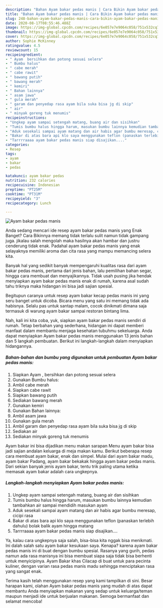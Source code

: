 ```yaml
---
description: "Bahan Ayam bakar pedas manis | Cara Bikin Ayam bakar pedas manis Yang Sempurna"
title: "Bahan Ayam bakar pedas manis | Cara Bikin Ayam bakar pedas manis Yang Sempurna"
slug: 248-bahan-ayam-bakar-pedas-manis-cara-bikin-ayam-bakar-pedas-manis-yang-sempurna
date: 2020-08-17T08:55:46.488Z
image: https://img-global.cpcdn.com/recipes/6e057e7e9064c058/751x532cq70/ayam-bakar-pedas-manis-foto-resep-utama.jpg
thumbnail: https://img-global.cpcdn.com/recipes/6e057e7e9064c058/751x532cq70/ayam-bakar-pedas-manis-foto-resep-utama.jpg
cover: https://img-global.cpcdn.com/recipes/6e057e7e9064c058/751x532cq70/ayam-bakar-pedas-manis-foto-resep-utama.jpg
author: Sophie McKinney
ratingvalue: 4.5
reviewcount: 15
recipeingredient:
- " Ayam  bersihkan dan potong sesuai selera"
- " Bumbu halus"
- " cabe merah"
- " cabe rawit"
- " bawang putih"
- " bawang merah"
- " kemiri"
- " Bahan lainnya"
- " asam jawa"
- " gula merah"
- " garam dan penyedap rasa ayam bila suka bisa jg di skip"
- " air"
- " minyak goreng tuk menumis"
recipeinstructions:
- "Ungkep ayam sampai setengah matang, buang air dan sisihkan"
- "Tumis bumbu halus hingga harum, masukan bumbu lainnya kemudian tambahkan air sampai mendidih masukan ayam"
- "Aduk sesekali sampai ayam matang dan air habis agar bumbu meresap, cicipi rasa"
- "Bakar di atas bara api klo saya menggunakan teflon (panaskan terlebih dahulu) bolak balik ayam hingga matang"
- "Tarrrraaaa ayam bakar pedas manis siap disajikan...."
categories:
- Resep
tags:
- ayam
- bakar
- pedas

katakunci: ayam bakar pedas 
nutrition: 232 calories
recipecuisine: Indonesian
preptime: "PT25M"
cooktime: "PT31M"
recipeyield: "3"
recipecategory: Lunch

---
```



![Ayam bakar pedas manis](https://img-global.cpcdn.com/recipes/6e057e7e9064c058/751x532cq70/ayam-bakar-pedas-manis-foto-resep-utama.jpg)

Anda sedang mencari ide resep ayam bakar pedas manis yang Enak Banget? Cara Bikinnya memang tidak terlalu sulit namun tidak gampang juga. jikalau salah mengolah maka hasilnya akan hambar dan justru cenderung tidak enak. Padahal ayam bakar pedas manis yang enak selayaknya memiliki aroma dan cita rasa yang mampu memancing selera kita.

Banyak hal yang sedikit banyak mempengaruhi kualitas rasa dari ayam bakar pedas manis, pertama dari jenis bahan, lalu pemilihan bahan segar, hingga cara membuat dan menyajikannya. Tidak usah pusing jika hendak menyiapkan ayam bakar pedas manis enak di rumah, karena asal sudah tahu triknya maka hidangan ini bisa jadi sajian spesial.

Begitupun caranya untuk resep ayam bakar kecap pedas manis ini yang seru banget untuk dicoba. Bicara menu yang satu ini memang tidak ada habisnya. Selalu pas untuk santap malam, cocok dinikmati dimana saja termasuk di warung ayam bakar sampai restoran bintang lima.


Nah, kali ini kita coba, yuk, siapkan ayam bakar pedas manis sendiri di rumah. Tetap berbahan yang sederhana, hidangan ini dapat memberi manfaat dalam membantu menjaga kesehatan tubuhmu sekeluarga. Anda dapat menyiapkan Ayam bakar pedas manis menggunakan 13 jenis bahan dan 5 langkah pembuatan. Berikut ini langkah-langkah dalam menyiapkan hidangannya.

<!--inarticleads1-->

##### Bahan-bahan dan bumbu yang digunakan untuk pembuatan Ayam bakar pedas manis:

1. Siapkan  Ayam , bersihkan dan potong sesuai selera
1. Gunakan  Bumbu halus:
1. Ambil  cabe merah
1. Siapkan  cabe rawit
1. Siapkan  bawang putih
1. Sediakan  bawang merah
1. Gunakan  kemiri
1. Gunakan  Bahan lainnya:
1. Ambil  asam jawa
1. Gunakan  gula merah
1. Ambil  garam dan penyedap rasa ayam bila suka bisa jg di skip
1. Sediakan  air
1. Sediakan  minyak goreng tuk menumis


Ayam bakar ini bisa dijadikan menu makan sarapan Menu ayam bakar bisa jadi sajian andalan keluarga di meja makan kamu. Berikut beberapa resep cara membuat ayam bakar, enak dan simpel. Mulai dari ayam bakar madu, ayam bakar Padang, ayam bakar bekakak hingga ayam bakar pedas manis. Dari sekian banyak jenis ayam bakar, tentu trik paling utama ketika memasak ayam bakar adalah cara ungkepnya. 

<!--inarticleads2-->

##### Langkah-langkah menyiapkan Ayam bakar pedas manis:

1. Ungkep ayam sampai setengah matang, buang air dan sisihkan
1. Tumis bumbu halus hingga harum, masukan bumbu lainnya kemudian tambahkan air sampai mendidih masukan ayam
1. Aduk sesekali sampai ayam matang dan air habis agar bumbu meresap, cicipi rasa
1. Bakar di atas bara api klo saya menggunakan teflon (panaskan terlebih dahulu) bolak balik ayam hingga matang
1. Tarrrraaaa ayam bakar pedas manis siap disajikan....


Ya, kalau cara ungkepnya saja salah, bisa-bisa kita nggak bisa menikmati. Ini dalah salah satu ayam bakar kesukaan saya. Kenapa? karena ayam bakar pedas manis ini di buat dengan bumbu spesial. Rasanya yang gurih, pedas namun ada rasa manisnya ini bisa membuat siapa saja tidak bisa berhenti untuk menyicipinya. Ayam Bakar khas Cilacap di buat untuk para pecinta kuliner, dengan varian rasa pedas manis madu sehingga menciptakan rasa yang sangat enak. 

Terima kasih telah menggunakan resep yang kami tampilkan di sini. Besar harapan kami, olahan Ayam bakar pedas manis yang mudah di atas dapat membantu Anda menyiapkan makanan yang sedap untuk keluarga/teman maupun menjadi ide untuk berjualan makanan. Semoga bermanfaat dan selamat mencoba!
